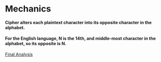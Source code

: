 # Mechanics
#### Cipher alters each plaintext character into its opposite character in the alphabet.
#### For the English language, N is the 14th, and middle-most character in the alphabet, so its opposite is N.

[Final Analysis](https://github.com/EPHS-CyberSecurity-2020-Hour3/CipherProject/blob/atbashcipher/FinalAnalysis.md)
